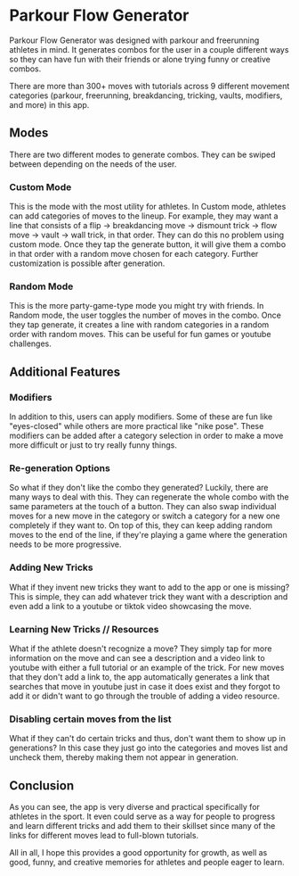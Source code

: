 # Parkour Flow Generator

Parkour Flow Generator was designed with parkour and freerunning athletes in mind. It generates combos for the user in a couple different ways so they can have fun with their friends or alone trying funny or creative combos. 

There are more than 300+ moves with tutorials across 9 different movement categories (parkour, freerunning, breakdancing, tricking, vaults, modifiers, and more) in this app.

## Modes

There are two different modes to generate combos. They can be swiped between depending on the needs of the user.

### Custom Mode
This is the mode with the most utility for athletes. In Custom mode, athletes can add categories of moves to the lineup. For example, they may want a line that consists of a flip -> breakdancing move -> dismount trick -> flow move -> vault -> wall trick, in that order. They can do this no problem using custom mode. Once they tap the generate button, it will give them a combo in that order with a random move chosen for each category. Further customization is possible after generation.

### Random Mode
This is the more party-game-type mode you might try with friends. In Random mode, the user toggles the number of moves in the combo. Once they tap generate, it creates a line with random categories in a random order with random moves. This can be useful for fun games or youtube challenges.

## Additional Features
### Modifiers
In addition to this, users can apply modifiers. Some of these are fun like "eyes-closed" while others are more practical like "nike pose". These modifiers can be added after a category selection in order to make a move more difficult or just to try really funny things.

### Re-generation Options
So what if they don't like the combo they generated? Luckily, there are many ways to deal with this. They can regenerate the whole combo with the same parameters at the touch of a button. They can also swap individual moves for a new move in the category or switch a category for a new one completely if they want to. On top of this, they can keep adding random moves to the end of the line, if they're playing a game where the generation needs to be more progressive. 

### Adding New Tricks
What if they invent new tricks they want to add to the app or one is missing? This is simple, they can add whatever trick they want with a description and even add a link to a youtube or tiktok video showcasing the move. 

### Learning New Tricks // Resources
What if the athlete doesn't recognize a move? They simply tap for more information on the move and can see a description and a video link to youtube with either a full tutorial or an example of the trick. For new moves that they don't add a link to, the app automatically generates a link that searches that move in youtube just in case it does exist and they forgot to add it or didn't want to go through the trouble of adding a video resource. 

### Disabling certain moves from the list
What if they can't do certain tricks and thus, don't want them to show up in generations? In this case they just go into the categories and moves list and uncheck them, thereby making them not appear in generation.

## Conclusion
As you can see, the app is very diverse and practical specifically for athletes in the sport. It even could serve as a way for people to progress and learn different tricks and add them to their skillset since many of the links for different moves lead to full-blown tutorials. 

All in all, I hope this provides a good opportunity for growth, as well as good, funny, and creative memories for athletes and people eager to learn. 
